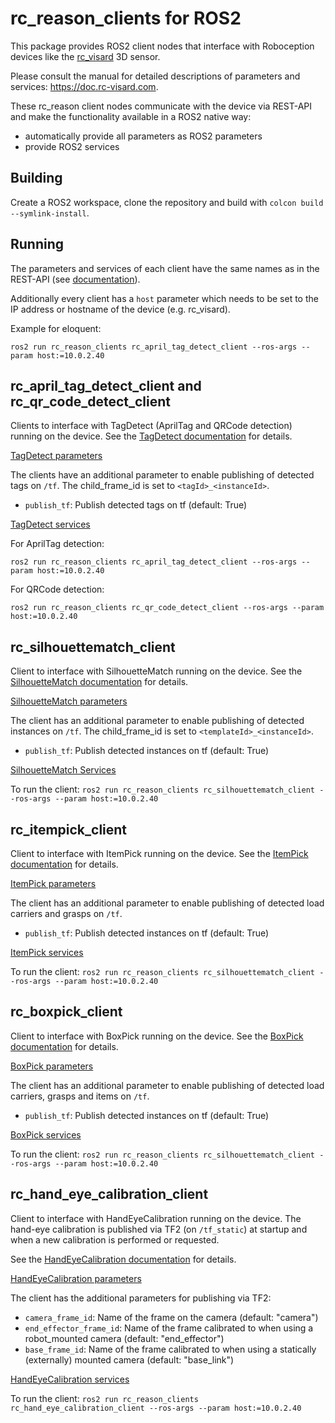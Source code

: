 rc_reason_clients for ROS2
==========================

This package provides ROS2 client nodes that interface with Roboception devices like the [rc_visard](https://roboception.com/rc_visard) 3D sensor.

Please consult the manual for detailed descriptions of parameters and services: https://doc.rc-visard.com.

These rc_reason client nodes communicate with the device via REST-API and make the functionality available in a ROS2 native way:

* automatically provide all parameters as ROS2 parameters
* provide ROS2 services

Building
--------

Create a ROS2 workspace, clone the repository and build with `colcon build --symlink-install`.

Running
--------

The parameters and services of each client have the same names as in the REST-API (see [documentation](https://doc.rc-visard.com)).

Additionally every client has a `host` parameter which needs to be set to the IP address or hostname of the device (e.g. rc_visard).

Example for eloquent:

```
ros2 run rc_reason_clients rc_april_tag_detect_client --ros-args --param host:=10.0.2.40
```

rc_april_tag_detect_client and rc_qr_code_detect_client
-------------------------------------------------------

Clients to interface with TagDetect (AprilTag and QRCode detection) running on the device.
See the [TagDetect documentation](https://doc.rc-visard.com/latest/en/tagdetect.html) for details.

[TagDetect parameters](https://doc.rc-visard.com/latest/en/tagdetect.html#parameters)

The clients have an additional parameter to enable publishing of detected tags on `/tf`.
The child_frame_id is set to `<tagId>_<instanceId>`.

* `publish_tf`: Publish detected tags on tf (default: True)

[TagDetect services](https://doc.rc-visard.com/latest/en/tagdetect.html#services)

For AprilTag detection:

`ros2 run rc_reason_clients rc_april_tag_detect_client --ros-args --param host:=10.0.2.40`

For QRCode detection:

`ros2 run rc_reason_clients rc_qr_code_detect_client --ros-args --param host:=10.0.2.40`

rc_silhouettematch_client
-------------------------

Client to interface with SilhouetteMatch running on the device.
See the [SilhouetteMatch documentation](https://doc.rc-visard.com/latest/en/silhouettematch.html) for details.

[SilhouetteMatch parameters](https://doc.rc-visard.com/latest/en/silhouettematch.html#parameters)

The client has an additional parameter to enable publishing of detected instances on `/tf`.
The child_frame_id is set to `<templateId>_<instanceId>`.

* `publish_tf`: Publish detected instances on tf (default: True)

[SilhouetteMatch Services](https://doc.rc-visard.com/latest/en/silhouettematch.html#services)

To run the client:
`ros2 run rc_reason_clients rc_silhouettematch_client --ros-args --param host:=10.0.2.40`

rc_itempick_client
------------------

Client to interface with ItemPick running on the device.
See the [ItemPick documentation](https://doc.rc-visard.com/latest/en/itempick.html) for details.

[ItemPick parameters](https://doc.rc-visard.com/latest/en/itempick.html#parameters)

The client has an additional parameter to enable publishing of detected load carriers and grasps on `/tf`.

* `publish_tf`: Publish detected instances on tf (default: True)

[ItemPick services](https://doc.rc-visard.com/latest/en/itempick.html#services)

To run the client:
`ros2 run rc_reason_clients rc_silhouettematch_client --ros-args --param host:=10.0.2.40`

rc_boxpick_client
-----------------

Client to interface with BoxPick running on the device.
See the [BoxPick documentation](https://doc.rc-visard.com/latest/en/itempick.html) for details.

[BoxPick parameters](https://doc.rc-visard.com/latest/en/itempick.html#parameters)

The client has an additional parameter to enable publishing of detected load carriers, grasps and items on `/tf`.

* `publish_tf`: Publish detected instances on tf (default: True)

[BoxPick services](https://doc.rc-visard.com/latest/en/itempick.html#services)

To run the client:
`ros2 run rc_reason_clients rc_silhouettematch_client --ros-args --param host:=10.0.2.40`

rc_hand_eye_calibration_client
------------------------------

Client to interface with HandEyeCalibration running on the device.
The hand-eye calibration is published via TF2 (on `/tf_static`) at startup and when a new calibration is performed or requested.

See the [HandEyeCalibration documentation](https://doc.rc-visard.com/latest/en/handeye_calibration.html) for details.

[HandEyeCalibration parameters](https://doc.rc-visard.com/latest/en/handeye_calibration.html#parameters)

The client has the additional parameters for publishing via TF2:

* `camera_frame_id`: Name of the frame on the camera (default: "camera")
* `end_effector_frame_id`: Name of the frame calibrated to when using a robot_mounted camera (default: "end_effector")
* `base_frame_id`: Name of the frame calibrated to when using a statically (externally) mounted camera (default: "base_link")

[HandEyeCalibration services](https://doc.rc-visard.com/latest/en/handeye_calibration.html#services)

To run the client:
`ros2 run rc_reason_clients rc_hand_eye_calibration_client --ros-args --param host:=10.0.2.40`
